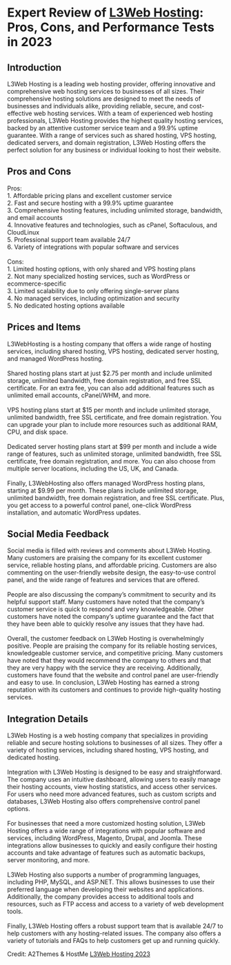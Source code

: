 <h1>Expert Review of <a href="https://a2themes.com/l3web-hosting-reviews">L3Web Hosting</a>: Pros, Cons, and Performance Tests in 2023</h1>
<h2>Introduction</h2>
L3Web Hosting is a leading web hosting provider, offering innovative and comprehensive web hosting services to businesses of all sizes. Their comprehensive hosting solutions are designed to meet the needs of businesses and individuals alike, providing reliable, secure, and cost-effective web hosting services. With a team of experienced web hosting professionals, L3Web Hosting provides the highest quality hosting services, backed by an attentive customer service team and a 99.9% uptime guarantee. With a range of services such as shared hosting, VPS hosting, dedicated servers, and domain registration, L3Web Hosting offers the perfect solution for any business or individual looking to host their website.
<h2>Pros and Cons</h2>
Pros: <br>1. Affordable pricing plans and excellent customer service <br>2. Fast and secure hosting with a 99.9% uptime guarantee <br>3. Comprehensive hosting features, including unlimited storage, bandwidth, and email accounts <br>4. Innovative features and technologies, such as cPanel, Softaculous, and CloudLinux <br>5. Professional support team available 24/7 <br>6. Variety of integrations with popular software and services <br><br>Cons: <br>1. Limited hosting options, with only shared and VPS hosting plans <br>2. Not many specialized hosting services, such as WordPress or ecommerce-specific <br>3. Limited scalability due to only offering single-server plans <br>4. No managed services, including optimization and security <br>5. No dedicated hosting options available
<h2>Prices and Items</h2>
L3WebHosting is a hosting company that offers a wide range of hosting services, including shared hosting, VPS hosting, dedicated server hosting, and managed WordPress hosting.<br><br>Shared hosting plans start at just $2.75 per month and include unlimited storage, unlimited bandwidth, free domain registration, and free SSL certificate. For an extra fee, you can also add additional features such as unlimited email accounts, cPanel/WHM, and more.<br><br>VPS hosting plans start at $15 per month and include unlimited storage, unlimited bandwidth, free SSL certificate, and free domain registration. You can upgrade your plan to include more resources such as additional RAM, CPU, and disk space.<br><br>Dedicated server hosting plans start at $99 per month and include a wide range of features, such as unlimited storage, unlimited bandwidth, free SSL certificate, free domain registration, and more. You can also choose from multiple server locations, including the US, UK, and Canada.<br><br>Finally, L3WebHosting also offers managed WordPress hosting plans, starting at $9.99 per month. These plans include unlimited storage, unlimited bandwidth, free domain registration, and free SSL certificate. Plus, you get access to a powerful control panel, one-click WordPress installation, and automatic WordPress updates.
<h2>Social Media Feedback</h2>
Social media is filled with reviews and comments about L3Web Hosting. Many customers are praising the company for its excellent customer service, reliable hosting plans, and affordable pricing. Customers are also commenting on the user-friendly website design, the easy-to-use control panel, and the wide range of features and services that are offered.<br><br>People are also discussing the company’s commitment to security and its helpful support staff. Many customers have noted that the company’s customer service is quick to respond and very knowledgeable. Other customers have noted the company’s uptime guarantee and the fact that they have been able to quickly resolve any issues that they have had.<br><br>Overall, the customer feedback on L3Web Hosting is overwhelmingly positive. People are praising the company for its reliable hosting services, knowledgeable customer service, and competitive pricing. Many customers have noted that they would recommend the company to others and that they are very happy with the service they are receiving. Additionally, customers have found that the website and control panel are user-friendly and easy to use. In conclusion, L3Web Hosting has earned a strong reputation with its customers and continues to provide high-quality hosting services.
<h2>Integration Details</h2>
L3Web Hosting is a web hosting company that specializes in providing reliable and secure hosting solutions to businesses of all sizes. They offer a variety of hosting services, including shared hosting, VPS hosting, and dedicated hosting.<br><br>Integration with L3Web Hosting is designed to be easy and straightforward. The company uses an intuitive dashboard, allowing users to easily manage their hosting accounts, view hosting statistics, and access other services. For users who need more advanced features, such as custom scripts and databases, L3Web Hosting also offers comprehensive control panel options.<br><br>For businesses that need a more customized hosting solution, L3Web Hosting offers a wide range of integrations with popular software and services, including WordPress, Magento, Drupal, and Joomla. These integrations allow businesses to quickly and easily configure their hosting accounts and take advantage of features such as automatic backups, server monitoring, and more.<br><br>L3Web Hosting also supports a number of programming languages, including PHP, MySQL, and ASP.NET. This allows businesses to use their preferred language when developing their websites and applications. Additionally, the company provides access to additional tools and resources, such as FTP access and access to a variety of web development tools.<br><br>Finally, L3Web Hosting offers a robust support team that is available 24/7 to help customers with any hosting-related issues. The company also offers a variety of tutorials and FAQs to help customers get up and running quickly.
<p>Credit: A2Themes & HostMe <a href="https://a2themes.com/l3web-hosting-reviews">L3Web Hosting 2023</a></p>